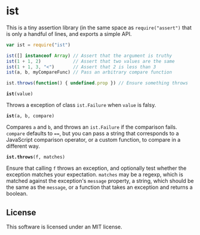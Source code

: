 # ist

This is a tiny assertion library (in the same space as
`require("assert")` that is only a handful of lines, and exports a
simple API.

```javascript
var ist = require("ist")

ist([] instanceof Array) // Assert that the argument is truthy
ist(1 + 1, 2)            // Assert that two values are the same
ist(1 + 1, 3, "<")       // Assert that 2 is less than 3
ist(a, b, myCompareFunc) // Pass an arbitrary compare function

ist.throws(function() { undefined.prop }) // Ensure something throws
```

**`ist`**`(value)`

Throws a exception of class `ist.Failure` when `value` is falsy.

**`ist`**`(a, b, compare)`

Compares `a` and `b`, and throws an `ist.Failure` if the comparison
fails. `compare` defaults to `==`, but you can pass a string that
corresponds to a JavaScript comparison operator, or a custom function,
to compare in a different way.

**`ist.throws`**`(f, matches)`

Ensure that calling `f` throws an exception, and optionally test
whether the exception matches your expectation. `matches` may be a
regexp, which is matched against the exception's `message` property, a
string, which should be the same as the `message`, or a function that
takes an exception and returns a boolean.

## License

This software is licensed under an MIT license.
